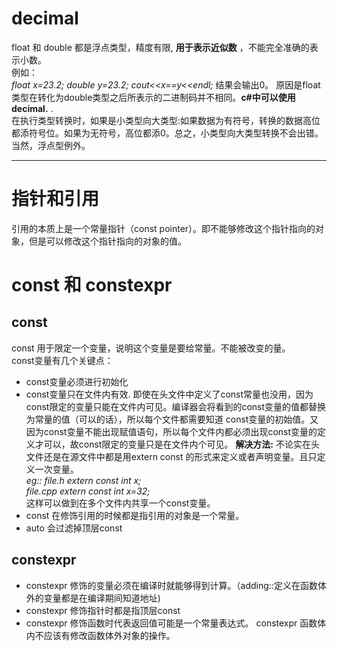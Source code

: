 # decimal  
float 和 double 都是浮点类型，精度有限, **用于表示近似数** ，不能完全准确的表示小数。  
例如：  
*float x=23.2; double y=23.2; cout<<x==y<<endl;* 结果会输出0。 原因是float类型在转化为double类型之后所表示的二进制码并不相同。**c#中可以使用decimal.** .  
在执行类型转换时，如果是小类型向大类型:如果数据为有符号，转换的数据高位都添符号位。如果为无符号，高位都添0。总之，小类型向大类型转换不会出错。当然，浮点型例外。

***
# 指针和引用  
引用的本质上是一个常量指针（const pointer）。即不能够修改这个指针指向的对象，但是可以修改这个指针指向的对象的值。  
# const 和 constexpr  
## const  
const 用于限定一个变量，说明这个变量是要给常量。不能被改变的量。  
const变量有几个关键点：  
- const变量必须进行初始化     
- const变量只在文件内有效. 即使在头文件中定义了const常量也没用，因为const限定的变量只能在文件内可见。编译器会将看到的const变量的值都替换为常量的值（可以的话），所以每个文件都需要知道 const变量的初始值。又因为const变量不能出现赋值语句，所以每个文件内都必须出现const变量的定义才可以，故const限定的变量只是在文件内个可见。 
**解决方法:** 不论实在头文件还是在源文件中都是用extern const 的形式来定义或者声明变量。且只定义一次变量。  
*eg:: file.h  extern const int x;*  
*file.cpp  extern const int x=32;*  
这样可以做到在多个文件内共享一个const变量。  
- const 在修饰引用的时候都是指引用的对象是一个常量。
- auto 会过滤掉顶层const
## constexpr 
- constexpr 修饰的变量必须在编译时就能够得到计算。（adding::定义在函数体外的变量都是在编译期间知道地址)
- constexpr 修饰指针时都是指顶层const 
- constexpr 修饰函数时代表返回值可能是一个常量表达式。  constexpr 函数体内不应该有修改函数体外对象的操作。  
